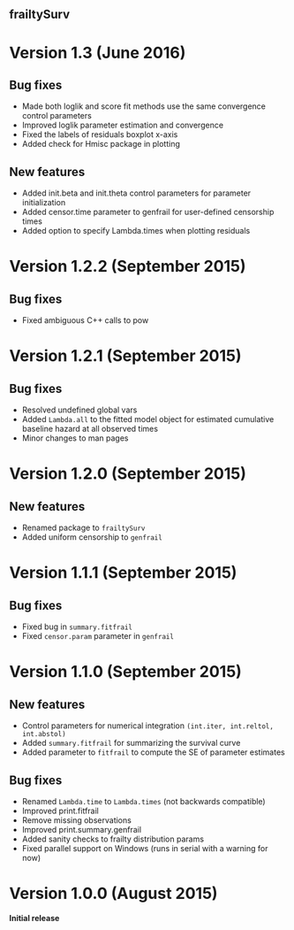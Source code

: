 frailtySurv
--------

# Version 1.3 (June 2016)

## Bug fixes
  * Made both loglik and score fit methods use the same convergence control parameters
  * Improved loglik parameter estimation and convergence
  * Fixed the labels of residuals boxplot x-axis
  * Added check for Hmisc package in plotting
  
## New features
  * Added init.beta and init.theta control parameters for parameter initialization
  * Added censor.time parameter to genfrail for user-defined censorship times
  * Added option to specify Lambda.times when plotting residuals
  
# Version 1.2.2 (September 2015)

## Bug fixes
  * Fixed ambiguous C++ calls to pow

# Version 1.2.1 (September 2015)

## Bug fixes
  * Resolved undefined global vars
  * Added `Lambda.all` to the fitted model object for estimated cumulative baseline hazard at all observed times
  * Minor changes to man pages

# Version 1.2.0 (September 2015)

## New features
  * Renamed package to `frailtySurv`
  * Added uniform censorship to `genfrail`

# Version 1.1.1 (September 2015)

## Bug fixes
  * Fixed bug in `summary.fitfrail`
  * Fixed `censor.param` parameter in `genfrail`
  
# Version 1.1.0 (September 2015)

## New features
  * Control parameters for numerical integration `(int.iter, int.reltol, int.abstol)`
  * Added `summary.fitfrail` for summarizing the survival curve 
  * Added parameter to `fitfrail` to compute the SE of parameter estimates

## Bug fixes
  * Renamed `Lambda.time` to `Lambda.times` (not backwards compatible)
  * Improved print.fitfrail
  * Remove missing observations
  * Improved print.summary.genfrail
  * Added sanity checks to frailty distribution params
  * Fixed parallel support on Windows (runs in serial with a warning for now)
  
# Version 1.0.0 (August 2015)

  **Initial release**